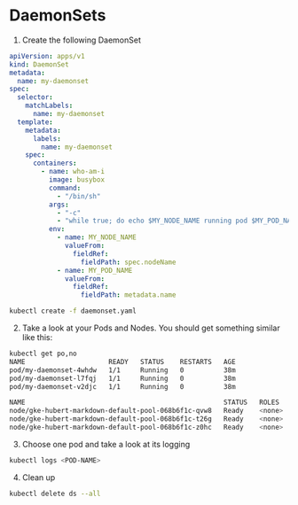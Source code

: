 # DaemonSets

1. Create the following DaemonSet
```yaml
apiVersion: apps/v1
kind: DaemonSet
metadata:
  name: my-daemonset
spec:
  selector:
    matchLabels:
      name: my-daemonset
  template:
    metadata:
      labels:
        name: my-daemonset
    spec:
      containers:
        - name: who-am-i
          image: busybox
          command: 
            - "/bin/sh"
          args: 
            - "-c"
            - "while true; do echo $MY_NODE_NAME running pod $MY_POD_NAME; sleep 10; done;"
          env:
            - name: MY_NODE_NAME
              valueFrom:
                fieldRef:
                  fieldPath: spec.nodeName
            - name: MY_POD_NAME
              valueFrom:
                fieldRef:
                  fieldPath: metadata.name
```
```bash
kubectl create -f daemonset.yaml
```
2. Take a look at your Pods and Nodes. You should get something similar like this:
```bash
kubectl get po,no
NAME                     READY   STATUS    RESTARTS   AGE
pod/my-daemonset-4whdw   1/1     Running   0          38m
pod/my-daemonset-l7fqj   1/1     Running   0          38m
pod/my-daemonset-v2djc   1/1     Running   0          38m

NAME                                                  STATUS   ROLES    AGE     VERSION
node/gke-hubert-markdown-default-pool-068b6f1c-qvw8   Ready    <none>   7h52m   v1.14.8-gke.2
node/gke-hubert-markdown-default-pool-068b6f1c-t26g   Ready    <none>   7h52m   v1.14.8-gke.2
node/gke-hubert-markdown-default-pool-068b6f1c-z0hc   Ready    <none>   7h52m   v1.14.8-gke.2
```
3. Choose one pod and take a look at its logging
```bash
kubectl logs <POD-NAME>
```
4. Clean up
```bash
kubectl delete ds --all
```
